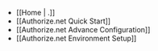 - [[Home | .]]
- [[Authorize.net Quick Start]]
- [[Authorize.net Advance Configuration]]
- [[Authorize.net Environment Setup]]
